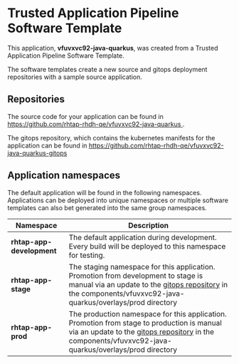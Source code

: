# Trusted Application Pipeline Software Template

This application, **vfuvxvc92-java-quarkus**, was created from a Trusted Application Pipeline Software Template.

The software templates create a new source and gitops deployment repositories with a sample source application. 

## Repositories

The source code for your application can be found in [https://github.com/rhtap-rhdh-qe/vfuvxvc92-java-quarkus ](https://github.com/rhtap-rhdh-qe/vfuvxvc92-java-quarkus ).
 
The gitops repository, which contains the kubernetes manifests for the application can be found in 
[https://github.com/rhtap-rhdh-qe/vfuvxvc92-java-quarkus-gitops ](https://github.com/rhtap-rhdh-qe/vfuvxvc92-java-quarkus-gitops ) 

## Application namespaces 

The default application will be found in the following namespaces. Applications can be deployed into unique namespaces or multiple software templates can also bet generated into the same group namespaces.  

|  Namespace   |  Description   |  
| -------- | -------- |   
| **rhtap-app-development** | The default application during development. Every build will be deployed to this namespace for testing. | 
| **rhtap-app-stage** | The staging namespace for this application. Promotion from development to stage is manual via an update to the [gitops repository](https://github.com/rhtap-rhdh-qe/vfuvxvc92-java-quarkus-gitops ) in the components/vfuvxvc92-java-quarkus/overlays/prod directory |  
| **rhtap-app-prod** | The production namespace for this application. Promotion from stage to production is manual via an update to the [gitops repository](https://github.com/rhtap-rhdh-qe/vfuvxvc92-java-quarkus-gitops ) in the components/vfuvxvc92-java-quarkus/overlays/prod directory | 
